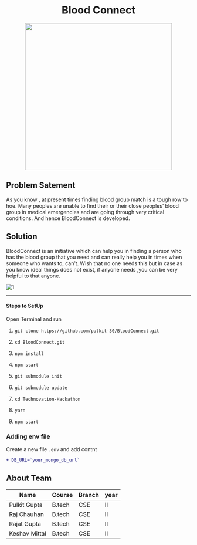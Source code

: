<div align="center">
  
# Blood Connect

<img src="https://user-images.githubusercontent.com/76155456/167152740-c65ab08b-ae0a-4fc0-9c6c-31a039e669d9.png" width="400px" />
</div>


## Problem Satement

As you know , at present times finding blood group match is a tough row to hoe. Many peoples are unable to find their or their close peoples’ blood group in medical emergencies and are going through very critical conditions.
And hence BloodConnect is developed.



## Solution

BloodConnect is an initiative which can help you in finding a person who has the blood group that you need and can really help you in times when someone who wants to, can’t.
Wish that no one needs this but in case as you know ideal things does not exist, if anyone needs ,you can be very helpful to that anyone.



![1](https://user-images.githubusercontent.com/76155456/167245749-3ac9d4e6-f218-49c3-8945-6a1d101fbaa2.png)

---

#### Steps to SetUp

Open Terminal and run

1. `git clone https://github.com/pulkit-30/BloodConnect.git`

2. `cd BloodConnect.git`

3. `npm install`

4. `npm start`

5. `git submodule init`

6. `git submodule update`

7. `cd Technovation-Hackathon`

8. `yarn`

9. `npm start`

### Adding env file

Create a new file `.env` and add contnt

```diff
+ DB_URL=`your_mongo_db_url`
```



## About Team

|Name     | Course |Branch|year|
|--------------|--------|-----|----|
| Pulkit Gupta | B.tech | CSE | II |
| Raj Chauhan  | B.tech | CSE | II |
| Rajat Gupta  | B.tech | CSE | II |
| Keshav Mittal| B.tech | CSE | II |

